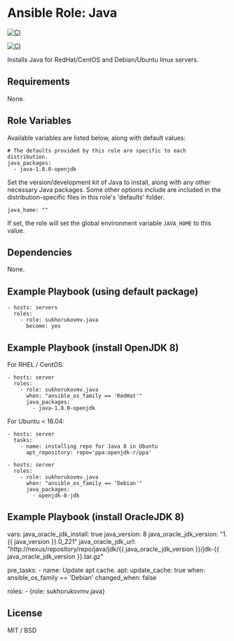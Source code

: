 # Ansible Role: Java

[![CI](https://github.com/sukhorukovmv/ansible-role-java/workflows/CI/badge.svg?event=push)](https://github.com/sukhorukovmv/ansible-role-java/actions?query=workflow%3ACI)

[![CI](https://github.com/sukhorukovmv/ansible-role-java/actions/workflows/CI.yml/badge.svg)](https://github.com/sukhorukovmv/ansible-role-java/actions/workflows/CI.yml)


Installs Java for RedHat/CentOS and Debian/Ubuntu linux servers.

## Requirements

None.

## Role Variables

Available variables are listed below, along with default values:

    # The defaults provided by this role are specific to each distribution.
    java_packages:
      - java-1.8.0-openjdk

Set the version/development kit of Java to install, along with any other necessary Java packages. Some other options include are included in the distribution-specific files in this role's 'defaults' folder.

    java_home: ""

If set, the role will set the global environment variable `JAVA_HOME` to this value.

## Dependencies

None.

## Example Playbook (using default package)

    - hosts: servers
      roles:
        - role: sukhorukovmv.java
          become: yes

## Example Playbook (install OpenJDK 8)

For RHEL / CentOS:

    - hosts: server
      roles:
        - role: sukhorukovmv.java
          when: "ansible_os_family == 'RedHat'"
          java_packages:
            - java-1.8.0-openjdk

For Ubuntu < 16.04:

    - hosts: server
      tasks:
        - name: installing repo for Java 8 in Ubuntu
  	      apt_repository: repo='ppa:openjdk-r/ppa'
    
    - hosts: server
      roles:
        - role: sukhorukovmv.java
          when: "ansible_os_family == 'Debian'"
          java_packages:
            - openjdk-8-jdk

## Example Playbook (install OracleJDK 8)

  vars:
    java_oracle_jdk_install: true
    java_version: 8
    java_oracle_jdk_version: "1.{{ java_version }}.0_221"
    java_oracle_jdk_url: "http://nexus/repository/repo/java/jdk/{{ java_oracle_jdk_version }}/jdk-{{ java_oracle_jdk_version }}.tar.gz"

  pre_tasks:
    - name: Update apt cache.
      apt:
        update_cache: true
      when: ansible_os_family == 'Debian'
      changed_when: false

  roles:
    - {role: sukhorukovmv.java}

## License

MIT / BSD
